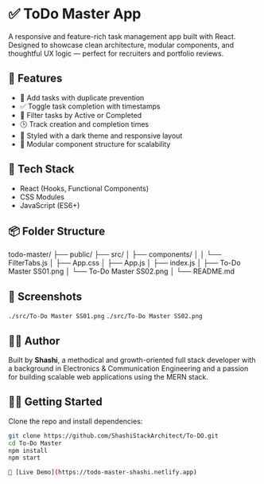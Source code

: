 # ✅ ToDo Master App

A responsive and feature-rich task management app built with React. Designed to showcase clean architecture, modular components, and thoughtful UX logic — perfect for recruiters and portfolio reviews.

## 🚀 Features

- 📝 Add tasks with duplicate prevention
- ✅ Toggle task completion with timestamps
- 🧭 Filter tasks by Active or Completed
- 🕒 Track creation and completion times
- 🎨 Styled with a dark theme and responsive layout
- 🔄 Modular component structure for scalability

## 🧠 Tech Stack

- React (Hooks, Functional Components)
- CSS Modules
- JavaScript (ES6+)

## 📦 Folder Structure

todo-master/ 
├── public/ 
├── src/ 
│ ├── components/ 
│ │ └── FilterTabs.js 
│ ├── App.css 
│ ├── App.js
│ ├── index.js
│ ├── To-Do Master SS01.png
│ └── To-Do Master SS02.png
│ 
└── README.md

## 📸 Screenshots

`./src/To-Do Master SS01.png` 
`./src/To-Do Master SS02.png`

## 🧑‍💻 Author

Built by **Shashi**, a methodical and growth-oriented full stack developer with a background in Electronics & Communication Engineering and a passion for building scalable web applications using the MERN stack.

## 🧑‍💻 Getting Started

Clone the repo and install dependencies:

```bash
git clone https://github.com/ShashiStackArchitect/To-DO.git
cd To-Do Master
npm install
npm start

🔗 [Live Demo](https://todo-master-shashi.netlify.app)






